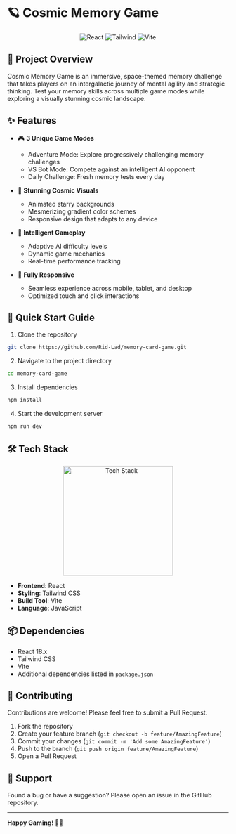 # 🪐 Cosmic Memory Game

<div align="center">
  <img src="https://img.shields.io/badge/React-61DAFB?logo=react&logoColor=black&style=for-the-badge" alt="React">
  <img src="https://img.shields.io/badge/Tailwind-06B6D4?logo=tailwindcss&logoColor=white&style=for-the-badge" alt="Tailwind">
  <img src="https://img.shields.io/badge/Vite-646CFF?logo=vite&logoColor=white&style=for-the-badge" alt="Vite">
</div>

## 🌌 Project Overview

Cosmic Memory Game is an immersive, space-themed memory challenge that takes players on an intergalactic journey of mental agility and strategic thinking. Test your memory skills across multiple game modes while exploring a visually stunning cosmic landscape.

## ✨ Features

- 🎮 **3 Unique Game Modes**
  - Adventure Mode: Explore progressively challenging memory challenges
  - VS Bot Mode: Compete against an intelligent AI opponent
  - Daily Challenge: Fresh memory tests every day

- 🌠 **Stunning Cosmic Visuals**
  - Animated starry backgrounds
  - Mesmerizing gradient color schemes
  - Responsive design that adapts to any device

- 🤖 **Intelligent Gameplay**
  - Adaptive AI difficulty levels
  - Dynamic game mechanics
  - Real-time performance tracking

- 📱 **Fully Responsive**
  - Seamless experience across mobile, tablet, and desktop
  - Optimized touch and click interactions

## 🚀 Quick Start Guide

1. Clone the repository
```bash
git clone https://github.com/Rid-Lad/memory-card-game.git
```

2. Navigate to the project directory
```bash
cd memory-card-game
```

3. Install dependencies
```bash
npm install
```

4. Start the development server
```bash
npm run dev
```

## 🛠️ Tech Stack

<div align="center">
  <img src="https://skillicons.dev/icons?i=react,js,tailwind,vite" alt="Tech Stack" width="250">
</div>

- **Frontend**: React
- **Styling**: Tailwind CSS
- **Build Tool**: Vite
- **Language**: JavaScript

## 📦 Dependencies

- React 18.x
- Tailwind CSS
- Vite
- Additional dependencies listed in `package.json`

## 🎯 Contributing

Contributions are welcome! Please feel free to submit a Pull Request.

1. Fork the repository
2. Create your feature branch (`git checkout -b feature/AmazingFeature`)
3. Commit your changes (`git commit -m 'Add some AmazingFeature'`)
4. Push to the branch (`git push origin feature/AmazingFeature`)
5. Open a Pull Request



## 🌟 Support

Found a bug or have a suggestion? Please open an issue in the GitHub repository.

---

**Happy Gaming! 🚀🌠**
